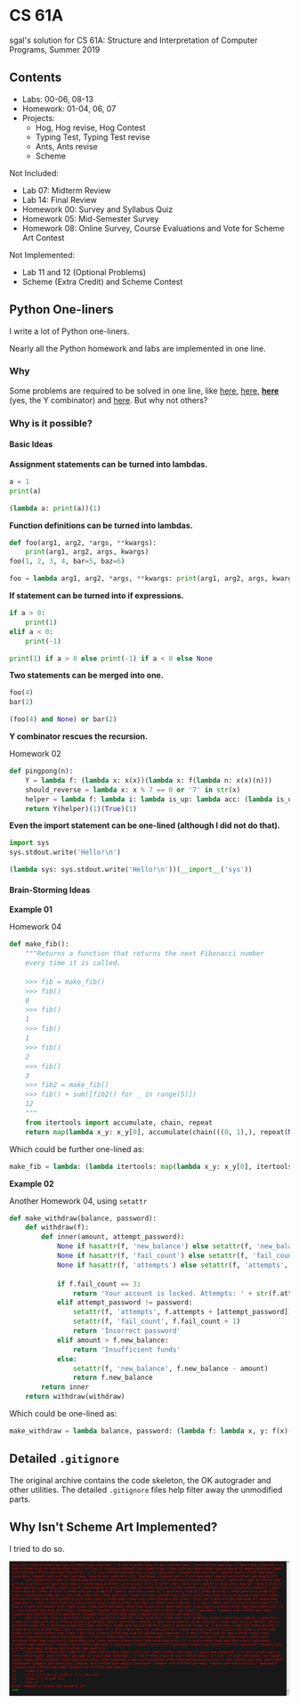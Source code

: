 # CS 61A

sgal's solution for CS 61A: Structure and Interpretation of Computer Programs, Summer 2019

## Contents

* Labs: 00-06, 08-13
* Homework: 01-04, 06, 07
* Projects:
    - Hog, Hog revise, Hog Contest
    - Typing Test, Typing Test revise
    - Ants, Ants revise
    - Scheme

Not Included:

* Lab 07: Midterm Review
* Lab 14: Final Review
* Homework 00: Survey and Syllabus Quiz
* Homework 05: Mid-Semester Survey
* Homework 08: Online Survey, Course Evaluations and Vote for Scheme Art Contest

Not Implemented:

* Lab 11 and 12 (Optional Problems)
* Scheme (Extra Credit) and Scheme Contest

## Python One-liners

I write a lot of Python one-liners.

Nearly all the Python homework and labs are implemented in one line.

### Why

Some problems are required to be solved in one line, like [here](https://inst.eecs.berkeley.edu/~cs61a/su19/lab/lab02/#q3), [here](https://inst.eecs.berkeley.edu/~cs61a/su19/hw/hw02/#q1), [**here**](https://inst.eecs.berkeley.edu/~cs61a/su19/hw/hw02/#q8) (yes, the Y combinator) and [here](https://inst.eecs.berkeley.edu/~cs61a/su19/lab/lab04/#q8). But why not others?

### Why is it possible?

#### Basic Ideas

**Assignment statements can be turned into lambdas.**

```python
a = 1
print(a)
```

```python
(lambda a: print(a))(1)
```

**Function definitions can be turned into lambdas.**

```python
def foo(arg1, arg2, *args, **kwargs):
    print(arg1, arg2, args, kwargs)
foo(1, 2, 3, 4, bar=5, baz=6)
```

```python
foo = lambda arg1, arg2, *args, **kwargs: print(arg1, arg2, args, kwargs)
```

**If statement can be turned into if expressions.**

```python
if a > 0:
    print(1)
elif a < 0:
    print(-1)
```

```python
print(1) if a > 0 else print(-1) if a < 0 else None
```

**Two statements can be merged into one.**

```python
foo(4)
bar(2)
```

```python
(foo(4) and None) or bar(2)
```

**Y combinator rescues the recursion.**

Homework 02

```python
def pingpong(n):
    Y = lambda f: (lambda x: x(x))(lambda x: f(lambda n: x(x)(n)))
    should_reverse = lambda x: x % 7 == 0 or '7' in str(x)
    helper = lambda f: lambda i: lambda is_up: lambda acc: (lambda is_up: acc if i == n else f(i + 1)(is_up)(acc + 1 if is_up else acc - 1))(not is_up if should_reverse(i) else is_up)
    return Y(helper)(1)(True)(1)
```

**Even the import statement can be one-lined (although I did not do that).**

```python
import sys
sys.stdout.write('Hello!\n')
```

```python
(lambda sys: sys.stdout.write('Hello!\n'))(__import__('sys'))
```

#### Brain-Storming Ideas

**Example 01**

Homework 04

```python
def make_fib():
    """Returns a function that returns the next Fibonacci number
    every time it is called.

    >>> fib = make_fib()
    >>> fib()
    0
    >>> fib()
    1
    >>> fib()
    1
    >>> fib()
    2
    >>> fib()
    3
    >>> fib2 = make_fib()
    >>> fib() + sum([fib2() for _ in range(5)])
    12
    """
    from itertools import accumulate, chain, repeat
    return map(lambda x_y: x_y[0], accumulate(chain(((0, 1),), repeat(None)), lambda x_y, _: (x_y[1], x_y[0] + x_y[1]))).__next__
```

Which could be further one-lined as:

```python
make_fib = lambda: (lambda itertools: map(lambda x_y: x_y[0], itertools.accumulate(itertools.chain(((0, 1),), itertools.repeat(None)), lambda x_y, _: (x_y[1], x_y[0] + x_y[1]))).__next__)(__import__('itertools'))
```

**Example 02**

Another Homework 04, using `setattr`

```python
def make_withdraw(balance, password):
    def withdraw(f):
        def inner(amount, attempt_password):
            None if hasattr(f, 'new_balance') else setattr(f, 'new_balance', balance)
            None if hasattr(f, 'fail_count') else setattr(f, 'fail_count', 0)
            None if hasattr(f, 'attempts') else setattr(f, 'attempts', [])

            if f.fail_count == 3:
                return 'Your account is locked. Attempts: ' + str(f.attempts)
            elif attempt_password != password:
                setattr(f, 'attempts', f.attempts + [attempt_password])
                setattr(f, 'fail_count', f.fail_count + 1)
                return 'Incorrect password'
            elif amount > f.new_balance:
                return 'Insufficient funds'
            else:
                setattr(f, 'new_balance', f.new_balance - amount)
                return f.new_balance
        return inner
    return withdraw(withdraw)
```

Which could be one-lined as:

```python
make_withdraw = lambda balance, password: (lambda f: lambda x, y: f(x)(y))((lambda f: (lambda x: x(x))(lambda x: f(lambda n: x(x)(n))))(lambda f: lambda amount: lambda attempt_password: (None if hasattr(f, 'new_balance') else setattr(f, 'new_balance', balance)) or (None if hasattr(f, 'fail_count') else setattr(f, 'fail_count', 0)) or (None if hasattr(f, 'attempts') else setattr(f, 'attempts', [])) or (('Your account is locked. Attempts: ' + str(f.attempts)) if f.fail_count == 3 else setattr(f, 'attempts', f.attempts + [attempt_password]) or setattr(f, 'fail_count', f.fail_count + 1) or 'Incorrect password' if attempt_password != password else 'Insufficient funds' if amount > f.new_balance else setattr(f, 'new_balance', f.new_balance - amount) or f.new_balance)))
```

## Detailed `.gitignore`

The original archive contains the code skeleton, the OK autograder and other utilities. The detailed `.gitignore` files help filter away the unmodified parts.

## Why Isn't Scheme Art Implemented?

I tried to do so.

![Scheme Error](error.png)

